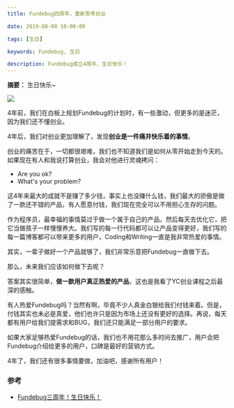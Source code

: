 ```yaml
---
title: Fundebug四周年，重新思考创业

date: 2019-08-08 10:00:00

tags: [生日]

keywords: Fundebug, 生日

description: Fundebug成立4周年，生日快乐！
---
```


**摘要：** 生日快乐~

<!-- more -->

![](https://image.fundebug.com/2019-03-19-coding.png)

4年前，我们在白板上规划Fundebug的计划时，有一些激动，但更多的是迷茫，因为我们还不懂创业。

4年后，我们对创业更加理解了，发现**创业是一件痛并快乐着的事情**。

创业的痛苦在于，一切都很艰难，我们也不知道我们是如何从零开始走到今天的。如果现在有人和我说打算创业，我会对他进行灵魂拷问：

- Are you ok?
- What's your problem?

这4年来最大的成就不是赚了多少钱，事实上也没赚什么钱，我们最大的骄傲是做了一款还不错的产品，有人愿意付钱，我们现在完全可以不用担心生存的问题。

作为程序员，最幸福的事情莫过于做一个属于自己的产品，然后每天去优化它，把它当做孩子一样慢慢养大。我们写的每一行代码都可以让产品变得更好，我们写的每一篇博客都可以带来更多的用户，Coding和Writing一直是我非常热爱的事情。

其实，一辈子做好一个产品就够了，我们非常乐意把Fundebug一直做下去。

那么，未来我们应该如何做下去呢？

答案其实很简单，**做一款用户真正热爱的产品**，这也是我看了YC创业课程之后最深的感触。

有人热爱Fundebug吗？当然有啊，毕竟不少人真金白银给我们付钱来着。但是，付钱其实也未必是真爱，他们也许只是因为市场上还没有更好的选择。再说，每天都有用户给我们提需求和BUG，我们还只能满足一部分用户的要求。

如果大家足够热爱Fundebug的话，我们也不用花那么多时间去推广，用户会把Fundebug介绍给更多的用户，口碑是最好的营销方式。

4年了，我们还有很多事情要做，加油吧，感谢所有用户！

### 参考

- [Fundebug三周年！生日快乐！](https://blog.fundebug.com/2018/08/08/fundebug-3-years-old/)
